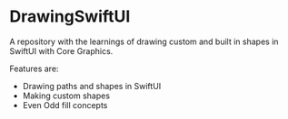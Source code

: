 # DrawingSwiftUI

A repository with the learnings of drawing custom and built in shapes in SwiftUI with Core Graphics.

Features are:
* Drawing paths and shapes in SwiftUI
* Making custom shapes
* Even Odd fill concepts
